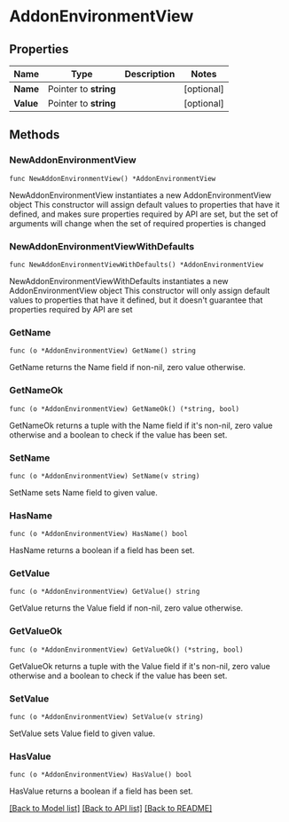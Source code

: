 # AddonEnvironmentView

## Properties

Name | Type | Description | Notes
------------ | ------------- | ------------- | -------------
**Name** | Pointer to **string** |  | [optional] 
**Value** | Pointer to **string** |  | [optional] 

## Methods

### NewAddonEnvironmentView

`func NewAddonEnvironmentView() *AddonEnvironmentView`

NewAddonEnvironmentView instantiates a new AddonEnvironmentView object
This constructor will assign default values to properties that have it defined,
and makes sure properties required by API are set, but the set of arguments
will change when the set of required properties is changed

### NewAddonEnvironmentViewWithDefaults

`func NewAddonEnvironmentViewWithDefaults() *AddonEnvironmentView`

NewAddonEnvironmentViewWithDefaults instantiates a new AddonEnvironmentView object
This constructor will only assign default values to properties that have it defined,
but it doesn't guarantee that properties required by API are set

### GetName

`func (o *AddonEnvironmentView) GetName() string`

GetName returns the Name field if non-nil, zero value otherwise.

### GetNameOk

`func (o *AddonEnvironmentView) GetNameOk() (*string, bool)`

GetNameOk returns a tuple with the Name field if it's non-nil, zero value otherwise
and a boolean to check if the value has been set.

### SetName

`func (o *AddonEnvironmentView) SetName(v string)`

SetName sets Name field to given value.

### HasName

`func (o *AddonEnvironmentView) HasName() bool`

HasName returns a boolean if a field has been set.

### GetValue

`func (o *AddonEnvironmentView) GetValue() string`

GetValue returns the Value field if non-nil, zero value otherwise.

### GetValueOk

`func (o *AddonEnvironmentView) GetValueOk() (*string, bool)`

GetValueOk returns a tuple with the Value field if it's non-nil, zero value otherwise
and a boolean to check if the value has been set.

### SetValue

`func (o *AddonEnvironmentView) SetValue(v string)`

SetValue sets Value field to given value.

### HasValue

`func (o *AddonEnvironmentView) HasValue() bool`

HasValue returns a boolean if a field has been set.


[[Back to Model list]](../README.md#documentation-for-models) [[Back to API list]](../README.md#documentation-for-api-endpoints) [[Back to README]](../README.md)


